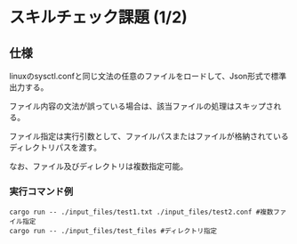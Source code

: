# スキルチェック課題 (1/2)
## 仕様
linuxのsysctl.confと同じ文法の任意のファイルをロードして、Json形式で標準出力する。

ファイル内容の文法が誤っている場合は、該当ファイルの処理はスキップされる。

ファイル指定は実行引数として、ファイルパスまたはファイルが格納されているディレクトリパスを渡す。

なお、ファイル及びディレクトリは複数指定可能。
### 実行コマンド例
```
cargo run -- ./input_files/test1.txt ./input_files/test2.conf #複数ファイル指定
cargo run -- ./input_files/test_files #ディレクトリ指定
```
